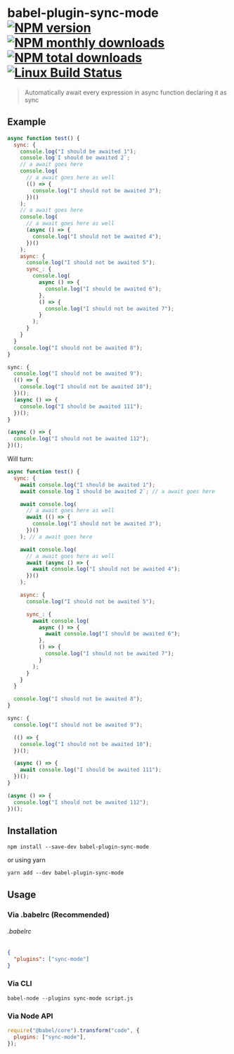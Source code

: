 # babel-plugin-sync-mode [![NPM version](https://img.shields.io/npm/v/babel-plugin-sync-mode.svg?style=flat)](https://www.npmjs.com/package/babel-plugin-sync-mode) [![NPM monthly downloads](https://img.shields.io/npm/dm/babel-plugin-sync-mode.svg?style=flat)](https://npmjs.org/package/babel-plugin-sync-mode) [![NPM total downloads](https://img.shields.io/npm/dt/babel-plugin-sync-mode.svg?style=flat)](https://npmjs.org/package/babel-plugin-sync-mode) [![Linux Build Status](https://img.shields.io/travis/leobastiani/babel-plugin-sync-mode.svg?style=flat&label=Travis)](https://travis-ci.com/leobastiani/babel-plugin-sync-mode)

> Automatically await every expression in async function declaring it as sync

## Example

```javascript
async function test() {
  sync: {
    console.log("I should be awaited 1");
    console.log`I should be awaited 2`;
    // a await goes here
    console.log(
      // a await goes here as well
      (() => {
        console.log("I should not be awaited 3");
      })()
    );
    // a await goes here
    console.log(
      // a await goes here as well
      (async () => {
        console.log("I should not be awaited 4");
      })()
    );
    async: {
      console.log("I should not be awaited 5");
      sync_: {
        console.log(
          async () => {
            console.log("I should be awaited 6");
          },
          () => {
            console.log("I should not be awaited 7");
          }
        );
      }
    }
  }
  console.log("I should not be awaited 8");
}

sync: {
  console.log("I should not be awaited 9");
  (() => {
    console.log("I should not be awaited 10");
  })();
  (async () => {
    console.log("I should be awaited 111");
  })();
}

(async () => {
  console.log("I should not be awaited 112");
})();
```

Will turn:

```javascript
async function test() {
  sync: {
    await console.log("I should be awaited 1");
    await console.log`I should be awaited 2`; // a await goes here

    await console.log(
      // a await goes here as well
      await (() => {
        console.log("I should not be awaited 3");
      })()
    ); // a await goes here

    await console.log(
      // a await goes here as well
      await (async () => {
        await console.log("I should not be awaited 4");
      })()
    );

    async: {
      console.log("I should not be awaited 5");

      sync_: {
        await console.log(
          async () => {
            await console.log("I should be awaited 6");
          },
          () => {
            console.log("I should not be awaited 7");
          }
        );
      }
    }
  }

  console.log("I should not be awaited 8");
}

sync: {
  console.log("I should not be awaited 9");

  (() => {
    console.log("I should not be awaited 10");
  })();

  (async () => {
    await console.log("I should be awaited 111");
  })();
}

(async () => {
  console.log("I should not be awaited 112");
})();
```

## Installation

`npm install --save-dev babel-plugin-sync-mode`

or using yarn

`yarn add --dev babel-plugin-sync-mode`

## Usage

### Via .babelrc (Recommended)

###### .babelrc

```json
{
  "plugins": ["sync-mode"]
}
```

### Via CLI

`babel-node --plugins sync-mode script.js`

### Via Node API

```javascript
require("@babel/core").transform("code", {
  plugins: ["sync-mode"],
});
```
